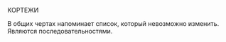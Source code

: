 КОРТЕЖИ

В общих чертах напоминает список, который невозможно изменить.
Являются последовательностями.